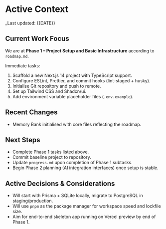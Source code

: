 # Active Context

_Last updated: {{DATE}}

## Current Work Focus
We are at **Phase 1 – Project Setup and Basic Infrastructure** according to `roadmap.md`.

Immediate tasks:
1. Scaffold a new Next.js 14 project with TypeScript support.
2. Configure ESLint, Prettier, and commit hooks (lint-staged + husky).
3. Initialise Git repository and push to remote.
4. Set up Tailwind CSS and Shadcn/ui.
5. Add environment variable placeholder files (`.env.example`).

## Recent Changes
- Memory Bank initialised with core files reflecting the roadmap.

## Next Steps
- Complete Phase 1 tasks listed above.
- Commit baseline project to repository.
- Update `progress.md` upon completion of Phase 1 subtasks.
- Begin Phase 2 planning (AI integration interfaces) once setup is stable.

## Active Decisions & Considerations
- Will start with Prisma + SQLite locally, migrate to PostgreSQL in staging/production.
- Will use `pnpm` as the package manager for workspace speed and lockfile size.
- Aim for end-to-end skeleton app running on Vercel preview by end of Phase 1. 